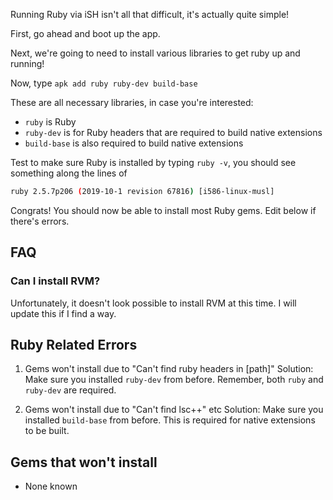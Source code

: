 Running Ruby via iSH isn't all that difficult, it's actually quite simple!

First, go ahead and boot up the app.

Next, we're going to need to install various libraries to get ruby up and running!

Now, type `apk add ruby ruby-dev build-base`

These are all necessary libraries, in case you're interested:

* `ruby` is Ruby
* `ruby-dev` is for Ruby headers that are required to build native extensions
* `build-base` is also required to build native extensions

Test to make sure Ruby is installed by typing `ruby -v`, you should see something along the lines of 

```bash
ruby 2.5.7p206 (2019-10-1 revision 67816) [i586-linux-musl]
```

Congrats! You should now be able to install most Ruby gems. Edit below if there's errors.

## FAQ

### Can I install RVM?
Unfortunately, it doesn't look possible to install RVM at this time. I will update this if I find a way.

## Ruby Related Errors

<!-- If you have an error, put n+1 (n being most recent error #) and your problem. A solution will be posted, if one exists -->

1) Gems won't install due to "Can't find ruby headers in [path]"
Solution: Make sure you installed `ruby-dev` from before. Remember, both `ruby` and `ruby-dev` are required.

2) Gems won't install due to "Can't find lsc++" etc
Solution: Make sure you installed `build-base` from before. This is required for native extensions to be built.

## Gems that won't install

<!-- If you have an error installing a gem, add to the list. A solution will be posted, if one exists -->

* None known